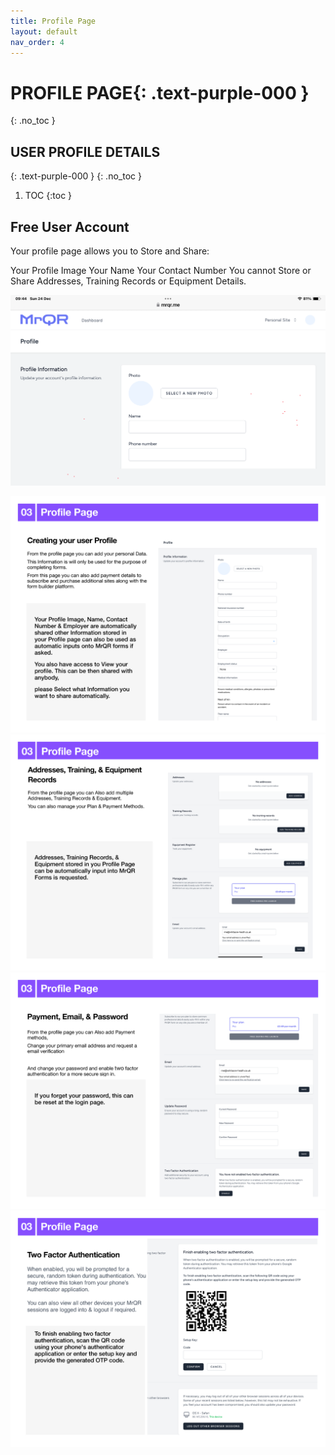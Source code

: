 ```yaml
---
title: Profile Page
layout: default
nav_order: 4
---
```

# **PROFILE PAGE**{: .text-purple-000 }
{: .no_toc }

## USER PROFILE DETAILS
{: .text-purple-000 }
{: .no_toc }

1. TOC
{:toc }
## Free User Account
Your profile page allows you to Store and Share:

Your Profile Image
Your Name
Your Contact Number
You cannot Store or Share Addresses, Training Records or Equipment Details.

![Profile](/assets/images/MrQR_Profile_Free.png "Free Account")


![The Basics](/assets/images/MrQR%20-%20The%20Basics_Page_04.png "the basics")
![The Basics](/assets/images/MrQR%20-%20The%20Basics_Page_05.png "the basics")
![The Basics](/assets/images/MrQR%20-%20The%20Basics_Page_06.png "the basics")
![The Basics](/assets/images/MrQR%20-%20The%20Basics_Page_07.png "the basics")
